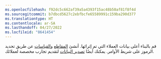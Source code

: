 ```yaml
---
ms.openlocfilehash: f92dc5c662af39a5a4393f15ac48b50af81f8f4d
ms.sourcegitcommit: b7dbcd5627c2ebfbcfe65589991c159ba290d377
ms.translationtype: HT
ms.contentlocale: ar-SA
ms.lasthandoff: 04/27/2022
ms.locfileid: "8641454"
---
```

قم بالبناء أعلى بيانات العملاء التي تم إثرائها. أنشئ [المقاطع](../segments.md) و[القياسات](../measures.md) عن طريق تحديد الرموز على شريط الأوامر. يمكنك أيضًا [تصدير البيانات](../export-destinations.md) لتقديم تجارب مخصصة لعملائك.
